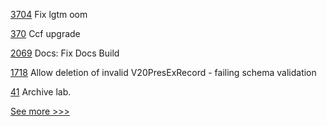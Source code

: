
[3704](https://github.com/hyperledger/besu/pull/3704) Fix lgtm oom

[370](https://github.com/hyperledger-labs/private-data-objects/pull/370) Ccf upgrade

[2069](https://github.com/hyperledger/iroha/pull/2069) Docs: Fix Docs Build

[1718](https://github.com/hyperledger/aries-cloudagent-python/pull/1718) Allow deletion of invalid V20PresExRecord - failing schema validation

[41](https://github.com/hyperledger-labs/fabric-chaincode-wasm/pull/41) Archive lab.


[See more >>>](https://start-here.hyperledger.org/pull-requests)
